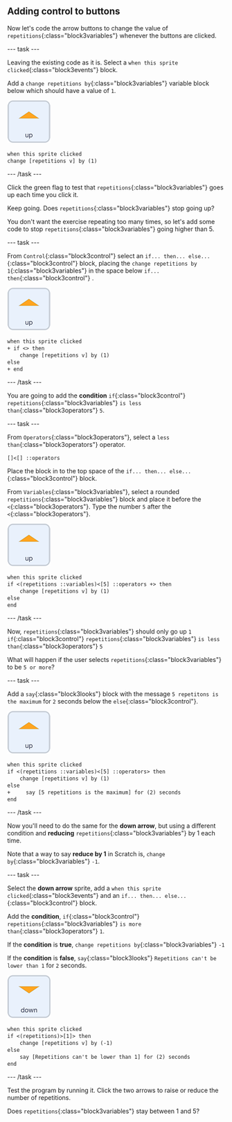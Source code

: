 ## Adding control to buttons

Now let's code the arrow buttons to change the value of `repetitions`{:class="block3variables"} whenever the buttons are clicked.

--- task ---

Leaving the existing code as it is. Select a `when this sprite clicked`{:class="block3events"} block.

Add a `change repetitions by`{:class="block3variables"} variable block below which should have a value of `1`.

![Up arrow sprite icon](images/up_arrow_sprite.png)

```blocks3
when this sprite clicked
change [repetitions v] by (1)
```

--- /task ---

Click the green flag to test that `repetitions`{:class="block3variables"} goes up each time you click it.

Keep going. Does `repetitions`{:class="block3variables"} stop going up?

You don't want the exercise repeating too many times, so let's add some code to stop `repetitions`{:class="block3variables"} going higher than 5.

--- task ---

From `Control`{:class="block3control"} select an `if... then... else...`{:class="block3control"} block, placing the `change repetitions by 1`{:class="block3variables"} in the space below `if... then`{:class="block3control"} . 

![Up arrow sprite icon](images/up_arrow_sprite.png)

```blocks3
when this sprite clicked
+ if <> then
    change [repetitions v] by (1)
else
+ end
```

--- /task ---

You are going to add the **condition** `if`{:class="block3control"} `repetitions`{:class="block3variables"} `is less than`{:class="block3operators"} `5`.

--- task ---

From `Operators`{:class="block3operators"}, select a `less than`{:class="block3operators"} operator.

```
[]<[] ::operators
```

Place the block in to the top space of the `if... then... else...`{:class="block3control"} block.

From `Variables`{:class="block3variables"}, select a rounded `repetitions`{:class="block3variables"} block and place it before the `<`{:class="block3operators"}. Type the number `5` after the `<`{:class="block3operators"}.

![Up arrow sprite icon](images/up_arrow_sprite.png)

```blocks3
when this sprite clicked
if <(repetitions ::variables)<[5] ::operators +> then
    change [repetitions v] by (1)
else
end
```

--- /task ---

Now, `repetitions`{:class="block3variables"} should only go up `1` `if`{:class="block3control"} `repetitions`{:class="block3variables"} `is less than`{:class="block3operators"} `5`

What will happen if the user selects `repetitions`{:class="block3variables"} to be `5 or more`?

--- task ---

Add a `say`{:class="block3looks"} block with the message `5 repetitons is the maximum` for `2` seconds below the `else`{:class="block3control"}.

![Up arrow sprite icon](images/up_arrow_sprite.png)

```blocks3
when this sprite clicked
if <(repetitions ::variables)<[5] ::operators> then
    change [repetitions v] by (1)
else
+     say [5 repetitions is the maximum] for (2) seconds
end
```

--- /task ---

Now you'll need to do the same for the **down arrow**, but using a different condition and **reducing** `repetitions`{:class="block3variables"} by 1 each time.

Note that a way to say **reduce by 1** in Scratch is, `change by`{:class="block3variables"} `-1`.

--- task ---

Select the **down arrow** sprite, add a `when this sprite clicked`{:class="block3events"} and an `if... then... else...`{:class="block3control"} block.

Add the **condition**, `if`{:class="block3control"} `repetitions`{:class="block3variables"} `is more than`{:class="block3operators"} `1`.

If the **condition** is **true**, `change repetitions by`{:class="block3variables"} `-1`

If the **condition** is **false**, `say`{:class="block3looks"} `Repetitions can't be lower than 1` for `2` seconds.

![Down arrow sprite icon](images/down_arrow_sprite.png)

```blocks3
when this sprite clicked
if <(repetitions)>[1]> then
    change [repetitions v] by (-1)
else
    say [Repetitions can't be lower than 1] for (2) seconds
end
```

--- /task ---

Test the program by running it. Click the two arrows to raise or reduce the number of repetitions. 

Does `repetitions`{:class="block3variables"} stay between 1 and 5?
